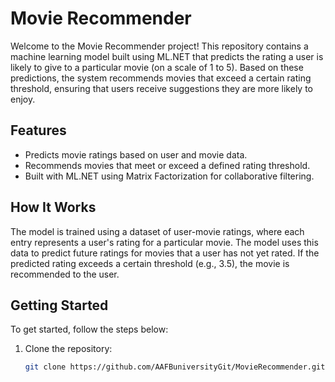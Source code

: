 # Movie Recommender

Welcome to the Movie Recommender project! This repository contains a machine learning model built using ML.NET that predicts the rating a user is likely to give to a particular movie (on a scale of 1 to 5). Based on these predictions, the system recommends movies that exceed a certain rating threshold, ensuring that users receive suggestions they are more likely to enjoy.

## Features

- Predicts movie ratings based on user and movie data.
- Recommends movies that meet or exceed a defined rating threshold.
- Built with ML.NET using Matrix Factorization for collaborative filtering.

## How It Works

The model is trained using a dataset of user-movie ratings, where each entry represents a user's rating for a particular movie. The model uses this data to predict future ratings for movies that a user has not yet rated. If the predicted rating exceeds a certain threshold (e.g., 3.5), the movie is recommended to the user.

## Getting Started

To get started, follow the steps below:

1. Clone the repository:
   ```bash
   git clone https://github.com/AAFBuniversityGit/MovieRecommender.git
